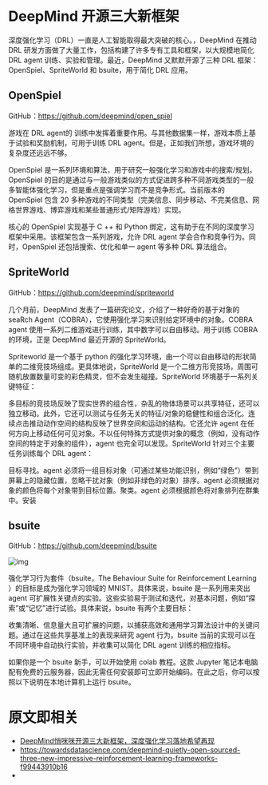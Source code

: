 
# DeepMind 开源三大新框架

深度强化学习（DRL）一直是人工智能取得最大突破的核心。，DeepMind 在推动 DRL 研发方面做了大量工作，包括构建了许多专有工具和框架，以大规模地简化 DRL agent 训练、实验和管理。最近，DeepMind 又默默开源了三种 DRL 框架：OpenSpiel、SpriteWorld 和 bsuite，用于简化 DRL 应用。

## OpenSpiel

GitHub：https://github.com/deepmind/open_spiel

游戏在 DRL agent的 训练中发挥着重要作用。与其他数据集一样，游戏本质上基于试验和奖励机制，可用于训练 DRL agent。但是，正如我们所想，游戏环境的复杂度还远远不够。

OpenSpiel 是一系列环境和算法，用于研究一般强化学习和游戏中的搜索/规划。OpenSpiel 的目的是通过与一般游戏类似的方式促进跨多种不同游戏类型的一般多智能体强化学习，但是重点是强调学习而不是竞争形式。当前版本的 OpenSpiel 包含 20 多种游戏的不同类型（完美信息、同步移动、不完美信息、网格世界游戏、博弈游戏和某些普通形式/矩阵游戏）实现。

核心的 OpenSpiel 实现基于 C ++ 和 Python 绑定，这有助于在不同的深度学习框架中采用。该框架包含一系列游戏，允许 DRL agent 学会合作和竞争行为。同时，OpenSpiel 还包括搜索、优化和单一 agent 等多种 DRL 算法组合。

## SpriteWorld

GitHub：https://github.com/deepmind/spriteworld

几个月前，DeepMind 发表了一篇研究论文，介绍了一种好奇的基于对象的 seaRch Agent（COBRA），它使用强化学习来识别给定环境中的对象。COBRA agent 使用一系列二维游戏进行训练，其中数字可以自由移动。用于训练 COBRA 的环境，正是 DeepMind 最近开源的 SpriteWorld。

Spriteworld 是一个基于 python 的强化学习环境，由一个可以自由移动的形状简单的二维竞技场组成。更具体地说，SpriteWorld 是一个二维方形竞技场，周围可随机放置数量可变的彩色精灵，但不会发生碰撞。SpriteWorld 环境基于一系列关键特征：

多目标的竞技场反映了现实世界的组合性，杂乱的物体场景可以共享特征，还可以独立移动。此外，它还可以测试与任务无关的特征/对象的稳健性和组合泛化。连续点击推动动作空间的结构反映了世界空间和运动的结构。它还允许 agent 在任何方向上移动任何可见对象。不以任何特殊方式提供对象的概念（例如，没有动作空间的特定于对象的组件），agent 也完全可以发现。SpriteWorld 针对三个主要任务训练每个 DRL agent：

目标寻找。agent 必须将一组目标对象（可通过某些功能识别，例如“绿色”）带到屏幕上的隐藏位置，忽略干扰对象（例如非绿色的对象）排序。agent 必须根据对象的颜色将每个对象带到目标位置。聚类。agent 必须根据颜色将对象排列在群集中。安装


## bsuite

GitHub：https://github.com/deepmind/bsuite

![img](http://pics4.baidu.com/feed/a8ec8a13632762d0bbc2a92393fc7dff503dc647.jpeg?token=7c16f6bafdec26a6b92745be3baf3c60&s=FD28347239C156470D755CD6030050A0)

强化学习行为套件（bsuite，The Behaviour Suite for Reinforcement Learning ）的目标是成为强化学习领域的 MNIST。具体来说，bsuite 是一系列用来突出 agent 可扩展性关键点的实验。这些实验易于测试和迭代，对基本问题，例如“探索”或“记忆”进行试验。具体来说，bsuite 有两个主要目标：

收集清晰、信息量大且可扩展的问题，以捕获高效和通用学习算法设计中的关键问题。通过在这些共享基准上的表现来研究 agent 行为。bsuite 当前的实现可以在不同环境中自动执行实验，并收集可以简化 DRL agent 训练的相应指标。

如果你是一个 bsuite 新手，可以开始使用 colab 教程。这款 Jupyter 笔记本电脑配有免费的云服务器，因此无需任何安装即可立即开始编码。在此之后，你可以按照以下说明在本地计算机上运行 bsuite。




# 原文即相关

- [DeepMind悄咪咪开源三大新框架，深度强化学习落地希望再现](http://baijiahao.baidu.com/s?id=1644950787657147958&wfr=spider&for=pc)
- https://towardsdatascience.com/deepmind-quietly-open-sourced-three-new-impressive-reinforcement-learning-frameworks-f99443910b16
-
